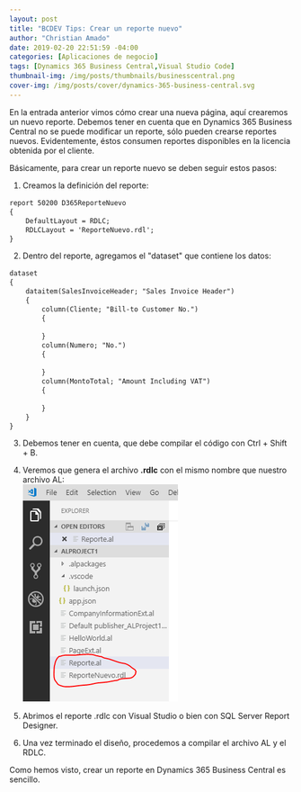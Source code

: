 ```yaml
---
layout: post
title: "BCDEV Tips: Crear un reporte nuevo"
author: "Christian Amado"
date: 2019-02-20 22:51:59 -04:00
categories: [Aplicaciones de negocio]
tags: [Dynamics 365 Business Central,Visual Studio Code]
thumbnail-img: /img/posts/thumbnails/businesscentral.png
cover-img: /img/posts/cover/dynamics-365-business-central.svg
---
```


En la entrada anterior vimos cómo crear una nueva página, aquí crearemos un nuevo reporte. Debemos tener en cuenta que en Dynamics 365 Business Central no se puede modificar un reporte, sólo pueden crearse reportes nuevos. Evidentemente, éstos consumen reportes disponibles en la licencia obtenida por el cliente.

Básicamente, para crear un reporte nuevo se deben seguir estos pasos:

<!--more-->

1. Creamos la definición del reporte:
```
report 50200 D365ReporteNuevo
{
    DefaultLayout = RDLC;
    RDLCLayout = 'ReporteNuevo.rdl'; 
}
```
2. Dentro del reporte, agregamos el "dataset" que contiene los datos:
```
dataset
{
    dataitem(SalesInvoiceHeader; "Sales Invoice Header")
    {
        column(Cliente; "Bill-to Customer No.")
        {

        }
        column(Numero; "No.")
        {

        }
        column(MontoTotal; "Amount Including VAT")
        {

        }
    }
}
```
3. Debemos tener en cuenta, que debe compilar el código con Ctrl + Shift + B.

4. Veremos que genera el archivo **.rdlc** con el mismo nombre que nuestro archivo AL:  
![](/img/posts/migrated/2019/02/1-2.png)  

5. Abrimos el reporte .rdlc con Visual Studio o bien con SQL Server Report Designer.

6. Una vez terminado el diseño, procedemos a compilar el archivo AL y el RDLC.

Como hemos visto, crear un reporte en Dynamics 365 Business Central es sencillo.

